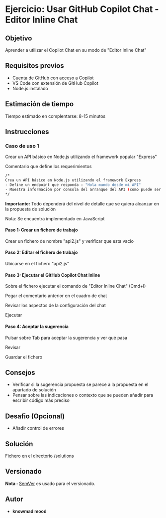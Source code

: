 # Ejercicio: Usar GitHub Copilot Chat - Editor Inline Chat

## Objetivo

Aprender a utilizar el Copilot Chat en su modo de "Editor Inline Chat"

## Requisitos previos

- Cuenta de GitHub con acceso a Copilot
- VS Code con extensión de GitHub Copilot
- Node.js instalado

## Estimación de tiempo

Tiempo estimado en complentarse: 8-15 minutos

## Instrucciones

### Caso de uso 1

Crear un API básico en Node.js utilizando el framework popular "Express"

Comentario que define los requerimientos

```bash
/*
Crea un API básico en Node.js utilizando el framework Express
- Define un endpoint que responda : "Hola mundo desde mi API"
- Muestra información por consola del arranque del API (como puede ser el puerto)
*/
```

**Importante:** Todo dependerá del nivel de detalle que se quiera alcanzar en la propuesta de solución

Nota: Se encuentra implementado en JavaScript

#### Paso 1: Crear un fichero de trabajo

Crear un fichero de nombre "api2.js" y verificar que esta vacio

#### Paso 2: Editar el fichero de trabajo

Ubicarse en el fichero "api2.js"

#### Paso 3: Ejecutar el GitHub Copilot Chat Inline

Sobre el fichero ejecutar el comando de "Editor Inline Chat" (Cmd+I)

Pegar el comentario anterior en el cuadro de chat

Revisar los aspectos de la configuración del chat

Ejecutar

#### Paso 4: Aceptar la sugerencia

Pulsar sobre Tab para aceptar la sugerencia y ver qué pasa

Revisar

Guardar el fichero

## Consejos

- Verificar si la sugerencia propuesta se parece a la propuesta en el apartado de solución
- Pensar sobre las indicaciones o contexto que se pueden añadir para escribir código más preciso

## Desafio (Opcional)

- Añadir control de errores

## Solución

Fichero en el directorio /solutions

## Versionado

**Nota :** [SemVer](http://semver.org/) es usado para el versionado.

## Autor

* **knowmad mood**